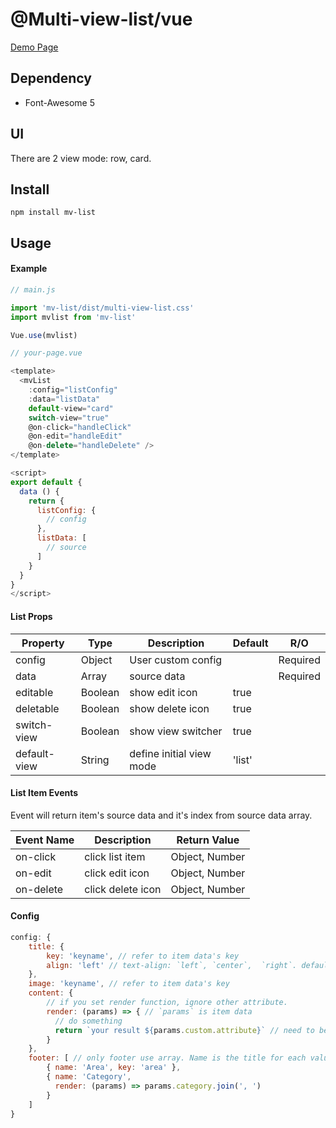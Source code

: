 # @Multi-view-list/vue
[Demo Page](https://td231565.github.io/npm-view-list/)

## Dependency
* Font-Awesome 5

## UI
There are 2 view mode: row, card.

## Install
```
npm install mv-list
```

## Usage

#### Example
``` javascript
// main.js

import 'mv-list/dist/multi-view-list.css'
import mvlist from 'mv-list'

Vue.use(mvlist)
```
``` javascript
// your-page.vue

<template>
  <mvList
    :config="listConfig"
    :data="listData"
    default-view="card"
    switch-view="true"
    @on-click="handleClick"
    @on-edit="handleEdit"
    @on-delete="handleDelete" />
</template>

<script>
export default {
  data () {
    return {
      listConfig: {
        // config
      },
      listData: [
        // source
      ]
    }
  }
}
</script>
```

#### List Props

Property        | Type    | Description              | Default | R/O  
--------------- | ------- | ------------------------ | ------- | --------  
config          | Object  |       User custom config |         | Required  
data            | Array   |              source data |         | Required  
editable        | Boolean |           show edit icon |  true   |  
deletable       | Boolean |         show delete icon |  true   |  
switch-view     | Boolean |       show view switcher |  true   |  
default-view    | String  | define initial view mode |  'list' |  

#### List Item Events
Event will return item's source data and it's index from source data array.

Event Name      | Description              | Return Value  
--------------- | ------------------------ | -------------  
on-click        |          click list item | Object, Number   
on-edit         |          click edit icon | Object, Number   
on-delete       |        click delete icon | Object, Number   

#### Config
``` javascript
config: {  
    title: {  
        key: 'keyname', // refer to item data's key  
        align: 'left' // text-align: `left`, `center`,  `right`. default: left  
    },   
    image: 'keyname', // refer to item data's key  
    content: {  
        // if you set render function, ignore other attribute.  
        render: (params) => { // `params` is item data
          // do something   
          return `your result ${params.custom.attribute}` // need to be string or es6 template string   
        }  
    },  
    footer: [ // only footer use array. Name is the title for each value.   
        { name: 'Area', key: 'area' },  
        { name: 'Category',  
          render: (params) => params.category.join(', ')  
        }  
    ]  
}  
```
